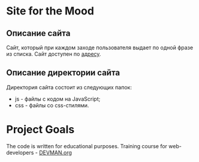 # Site for the Mood

## Описание сайта

Сайт, который при каждом заходе пользователя выдает по одной фразе из списка.
Сайт доступен по [адресу](https://ilya14.github.io/20_mood/index.html).

## Описание директории сайта

Директория сайта состоит из следующих папок:
* js - файлы с кодом на JavaScript;
* css - файлы со css-стилями.

# Project Goals

The code is written for educational purposes. Training course for web-developers - [DEVMAN.org](https://devman.org)
